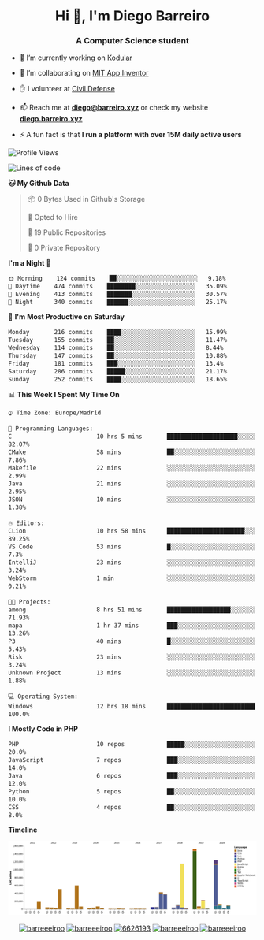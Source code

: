 <h1 align="center">Hi 👋, I'm Diego Barreiro</h1>
<h3 align="center">A Computer Science student</h3>

- 🔭 I’m currently working on [Kodular](https://www.kodular.io)

- 👯 I’m collaborating on [MIT App Inventor](https://github.com/mit-cml/appinventor-sources)

- ✋ I volunteer at [Civil Defense](https://proteccioncivil.sdc.gal)

- 📫 Reach me at **diego@barreiro.xyz** or check my website **[diego.barreiro.xyz](https://diego.barreiro.xyz)**

- ⚡ A fun fact is that **I run a platform with over 15M daily active users**

<!--START_SECTION:waka-->
![Profile Views](http://img.shields.io/badge/Profile%20Views-2-blue)

![Lines of code](https://img.shields.io/badge/From%20Hello%20World%20I%27ve%20Written-22.8%20million%20lines%20of%20code-blue)

**🐱 My Github Data** 

> 📦 0 Bytes Used in Github's Storage 
 > 
> 💼 Opted to Hire
 > 
> 📜 19 Public Repositories
 > 
> 🔑 0 Private Repository 
 > 
**I'm a Night 🦉** 

```text
🌞 Morning    124 commits    ██░░░░░░░░░░░░░░░░░░░░░░░   9.18% 
🌆 Daytime    474 commits    ████████░░░░░░░░░░░░░░░░░   35.09% 
🌃 Evening    413 commits    ███████░░░░░░░░░░░░░░░░░░   30.57% 
🌙 Night      340 commits    ██████░░░░░░░░░░░░░░░░░░░   25.17%

```
📅 **I'm Most Productive on Saturday** 

```text
Monday       216 commits    ████░░░░░░░░░░░░░░░░░░░░░   15.99% 
Tuesday      155 commits    ██░░░░░░░░░░░░░░░░░░░░░░░   11.47% 
Wednesday    114 commits    ██░░░░░░░░░░░░░░░░░░░░░░░   8.44% 
Thursday     147 commits    ██░░░░░░░░░░░░░░░░░░░░░░░   10.88% 
Friday       181 commits    ███░░░░░░░░░░░░░░░░░░░░░░   13.4% 
Saturday     286 commits    █████░░░░░░░░░░░░░░░░░░░░   21.17% 
Sunday       252 commits    ████░░░░░░░░░░░░░░░░░░░░░   18.65%

```


📊 **This Week I Spent My Time On** 

```text
⌚︎ Time Zone: Europe/Madrid

💬 Programming Languages: 
C                        10 hrs 5 mins       ████████████████████░░░░░   82.07% 
CMake                    58 mins             ██░░░░░░░░░░░░░░░░░░░░░░░   7.86% 
Makefile                 22 mins             ░░░░░░░░░░░░░░░░░░░░░░░░░   2.99% 
Java                     21 mins             ░░░░░░░░░░░░░░░░░░░░░░░░░   2.95% 
JSON                     10 mins             ░░░░░░░░░░░░░░░░░░░░░░░░░   1.38%

🔥 Editors: 
CLion                    10 hrs 58 mins      ██████████████████████░░░   89.25% 
VS Code                  53 mins             █░░░░░░░░░░░░░░░░░░░░░░░░   7.3% 
IntelliJ                 23 mins             ░░░░░░░░░░░░░░░░░░░░░░░░░   3.24% 
WebStorm                 1 min               ░░░░░░░░░░░░░░░░░░░░░░░░░   0.21%

🐱‍💻 Projects: 
among                    8 hrs 51 mins       ██████████████████░░░░░░░   71.93% 
mapa                     1 hr 37 mins        ███░░░░░░░░░░░░░░░░░░░░░░   13.26% 
P3                       40 mins             █░░░░░░░░░░░░░░░░░░░░░░░░   5.43% 
Risk                     23 mins             ░░░░░░░░░░░░░░░░░░░░░░░░░   3.24% 
Unknown Project          13 mins             ░░░░░░░░░░░░░░░░░░░░░░░░░   1.88%

💻 Operating System: 
Windows                  12 hrs 18 mins      █████████████████████████   100.0%

```

**I Mostly Code in PHP** 

```text
PHP                      10 repos            █████░░░░░░░░░░░░░░░░░░░░   20.0% 
JavaScript               7 repos             ███░░░░░░░░░░░░░░░░░░░░░░   14.0% 
Java                     6 repos             ███░░░░░░░░░░░░░░░░░░░░░░   12.0% 
Python                   5 repos             ██░░░░░░░░░░░░░░░░░░░░░░░   10.0% 
CSS                      4 repos             ██░░░░░░░░░░░░░░░░░░░░░░░   8.0%

```


**Timeline**

![Chart not found](https://github.com/barreeeiroo/barreeeiroo/blob/master/charts/bar_graph.png) 


<!--END_SECTION:waka-->

<p align="center">
<a href="https://twitter.com/barreeeiroo" target="blank"><img align="center" src="https://cdn.jsdelivr.net/npm/simple-icons@3.0.1/icons/twitter.svg" alt="barreeeiroo" height="20" width="20" /></a>
<a href="https://linkedin.com/in/barreeeiroo" target="blank"><img align="center" src="https://cdn.jsdelivr.net/npm/simple-icons@3.0.1/icons/linkedin.svg" alt="barreeeiroo" height="20" width="20" /></a>
<a href="https://stackoverflow.com/users/6626193" target="blank"><img align="center" src="https://cdn.jsdelivr.net/npm/simple-icons@3.0.1/icons/stackoverflow.svg" alt="6626193" height="20" width="20" /></a>
<a href="https://fb.com/barreeeiroo" target="blank"><img align="center" src="https://cdn.jsdelivr.net/npm/simple-icons@3.0.1/icons/facebook.svg" alt="barreeeiroo" height="20" width="20" /></a>
<a href="https://instagram.com/barreeeiroo" target="blank"><img align="center" src="https://cdn.jsdelivr.net/npm/simple-icons@3.0.1/icons/instagram.svg" alt="barreeeiroo" height="20" width="20" /></a>
</p>
